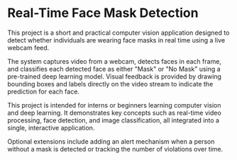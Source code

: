 # Real-Time Face Mask Detection

This project is a short and practical computer vision application designed to detect whether individuals are wearing face masks in real time using a live webcam feed.

The system captures video from a webcam, detects faces in each frame, and classifies each detected face as either "Mask" or "No Mask" using a pre-trained deep learning model. Visual feedback is provided by drawing bounding boxes and labels directly on the video stream to indicate the prediction for each face.

This project is intended for interns or beginners learning computer vision and deep learning. It demonstrates key concepts such as real-time video processing, face detection, and image classification, all integrated into a single, interactive application.

Optional extensions include adding an alert mechanism when a person without a mask is detected or tracking the number of violations over time.
